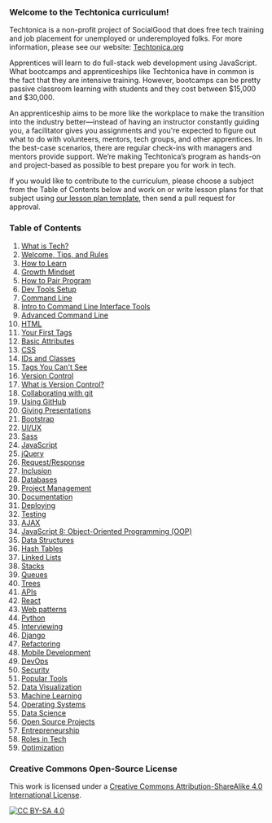 ### Welcome to the Techtonica curriculum!

Techtonica is a non-profit project of SocialGood that does free tech training and job placement for unemployed or underemployed folks. For more information, please see our website: [Techtonica.org](http://techtonica.org) 

Apprentices will learn to do full-stack web development using JavaScript. What bootcamps and apprenticeships like Techtonica have in common is the fact that they are intensive training. However, bootcamps can be pretty passive classroom learning with students and they cost between $15,000 and $30,000.

An apprenticeship aims to be more like the workplace to make the transition into the industry better—instead of having an instructor constantly guiding you, a facilitator gives you assignments and you're expected to figure out what to do with volunteers, mentors, tech groups, and other apprentices. In the best-case scenarios, there are regular check-ins with managers and mentors provide support. We’re making Techtonica’s program as hands-on and project-based as possible to best prepare you for work in tech.

If you would like to contribute to the curriculum, please choose a subject from the Table of Contents below and work on or write lesson plans for that subject using [our lesson plan template](https://github.com/Techtonica/curriculum/blob/master/_templates/lesson-plan.md), then send a pull request for approval. 

### Table of Contents

1. [What is Tech?](https://github.com/Techtonica/curriculum/tree/master/what-is-tech)
1. [Welcome, Tips, and Rules](https://github.com/Techtonica/curriculum/tree/master/welcome-tips-rules)
1. [How to Learn](https://github.com/Techtonica/curriculum/blob/master/learning-to-learn/learning-to-learn.md)
1. [Growth Mindset](https://github.com/Techtonica/curriculum/tree/master/growth-mindset)
1. [How to Pair Program](https://github.com/Techtonica/curriculum/tree/master/pair-programming)
1. [Dev Tools Setup](https://github.com/Techtonica/curriculum/tree/master/dev-tools-setup)
1. [Command Line](https://github.com/Techtonica/curriculum/tree/master/command-line)
  1. [Intro to Command Line Interface Tools](https://github.com/Techtonica/curriculum/tree/master/command-line/command-line-interface.md)
  1. [Advanced Command Line](https://github.com/Techtonica/curriculum/tree/master/command-line/command-line-advanced.md)
1. [HTML](https://github.com/Techtonica/curriculum/blob/master/html/lesson-plan.md)
  1. [Your First Tags](https://github.com/Techtonica/curriculum/blob/master/html-and-css/your-first-tags.md)
  1. [Basic Attributes](https://github.com/Techtonica/curriculum/blob/master/html-and-css/basic-attributes.md)
  1. [CSS](https://github.com/Techtonica/curriculum/blob/master/css/lesson-plan.md)
  1. [IDs and Classes](https://github.com/Techtonica/curriculum/blob/master/html-and-css/ids-and-classes.md) 
  1. [Tags You Can't See](https://github.com/Techtonica/curriculum/blob/master/html-and-css/tags-you-cant-see.md)
1. [Version Control](https://github.com/Techtonica/curriculum/tree/master/version-control)
  1. [What is Version Control?](https://github.com/Techtonica/curriculum/tree/master/version-control/git-version-control/git-version-control.md)
  1. [Collaborating with git](https://github.com/Techtonica/curriculum/tree/master/version-control/git-collaboration/git-collaboration.md)
  1. [Using GitHub](https://github.com/Techtonica/curriculum/blob/master/github-code-storage/lesson-plan.md)
1. [Giving Presentations](https://github.com/Techtonica/curriculum/tree/master/giving-presentations)
1. [Bootstrap](https://github.com/Techtonica/curriculum/tree/master/bootstrap)
1. [UI/UX](https://github.com/Techtonica/curriculum/blob/master/ux-ui-design/ui-ux-design.md)
1. [Sass](https://github.com/Techtonica/curriculum/tree/master/sass)
1. [JavaScript](https://github.com/Techtonica/curriculum/tree/master/javascript)
1. [jQuery](https://github.com/Techtonica/curriculum/tree/master/jquery)
1. [Request/Response](https://github.com/Techtonica/curriculum/tree/master/request-response)
1. [Inclusion](https://github.com/Techtonica/curriculum/blob/master/diversity-inclusion-bias/inclusion.md)
1. [Databases](https://github.com/Techtonica/curriculum/tree/master/databases)
1. [Project Management](https://github.com/Techtonica/curriculum/tree/master/project-management)
1. [Documentation](https://github.com/Techtonica/curriculum/tree/master/documentation)
1. [Deploying](https://github.com/Techtonica/curriculum/tree/master/deploying)
1. [Testing](https://github.com/Techtonica/curriculum/blob/master/testing-and-tdd/testing-and-tdd.md)
1. [AJAX](https://github.com/Techtonica/curriculum/tree/master/ajax)
1. [JavaScript 8: Object-Oriented Programming (OOP)](https://github.com/Techtonica/curriculum/blob/89b8de9c8b28b6c64973ac5348d298a0775ddae8/javascript-8/javascript-8.md)
1. [Data Structures](https://github.com/Techtonica/curriculum/tree/master/data-structures)
  1. [Hash Tables](https://github.com/Techtonica/curriculum/tree/master/data-structures/hash-table.md)
  1. [Linked Lists](https://github.com/Techtonica/curriculum/tree/master/data-structures/linked-list.md)
  1. [Stacks](https://github.com/Techtonica/curriculum/tree/master/data-structures/stack.md)
  1. [Queues](https://github.com/Techtonica/curriculum/tree/master/data-structures/queue.md)
  1. [Trees](https://github.com/Techtonica/curriculum/tree/master/data-structures/tree.md)
1. [APIs](https://github.com/Techtonica/curriculum/blob/master/api-application-programming-interface/apis-and-json.md)
1. [React](https://github.com/Techtonica/curriculum/blob/master/react-js/react.md)
1. [Web patterns](https://github.com/Techtonica/curriculum/tree/master/web-patterns/web-patterns.md)
1. [Python](https://github.com/Techtonica/curriculum/tree/master/python/python.md)
1. [Interviewing](https://github.com/Techtonica/curriculum/tree/master/interviewing/interviewing.md)
1. [Django](https://github.com/Techtonica/curriculum/tree/master/django/django.md)
1. [Refactoring](https://github.com/Techtonica/curriculum/tree/master/refactoring/refactoring.md)
1. [Mobile Development](https://github.com/Techtonica/curriculum/tree/master/mobile-development/mobile-development.md)
1. [DevOps](https://github.com/Techtonica/curriculum/tree/master/dev-ops/dev-ops.md)
1. [Security](https://github.com/Techtonica/curriculum/tree/master/security/security.md)
1. [Popular Tools](https://github.com/Techtonica/curriculum/tree/master/popular-tools/popular-tools.md)
1. [Data Visualization](https://github.com/Techtonica/curriculum/tree/master/data-viz/data-viz.md)
1. [Machine Learning](https://github.com/Techtonica/curriculum/tree/master/machine-learning/machine-learning.md)
1. [Operating Systems](https://github.com/Techtonica/curriculum/tree/master/operating-systems/operating-systems.md)
1. [Data Science](https://github.com/Techtonica/curriculum/tree/master/data-science/data-science.md)
1. [Open Source Projects](https://github.com/Techtonica/curriculum/tree/master/open-source/open-source.md)
1. [Entrepreneurship](https://github.com/Techtonica/curriculum/tree/master/entrepreneurship/entrepreneurship.md)
1. [Roles in Tech](https://github.com/Techtonica/curriculum/tree/master/roles-in-tech/roles-in-tech.md)
1. [Optimization](https://github.com/Techtonica/curriculum/tree/master/optimization/optimization.md)


### Creative Commons Open-Source License
This work is licensed under a [Creative Commons Attribution-ShareAlike 4.0 International License](https://creativecommons.org/licenses/by-sa/4.0/legalcode).

[![CC BY-SA 4.0](https://i.creativecommons.org/l/by-sa/4.0/88x31.png)](https://creativecommons.org/licenses/by-sa/4.0/legalcode)
